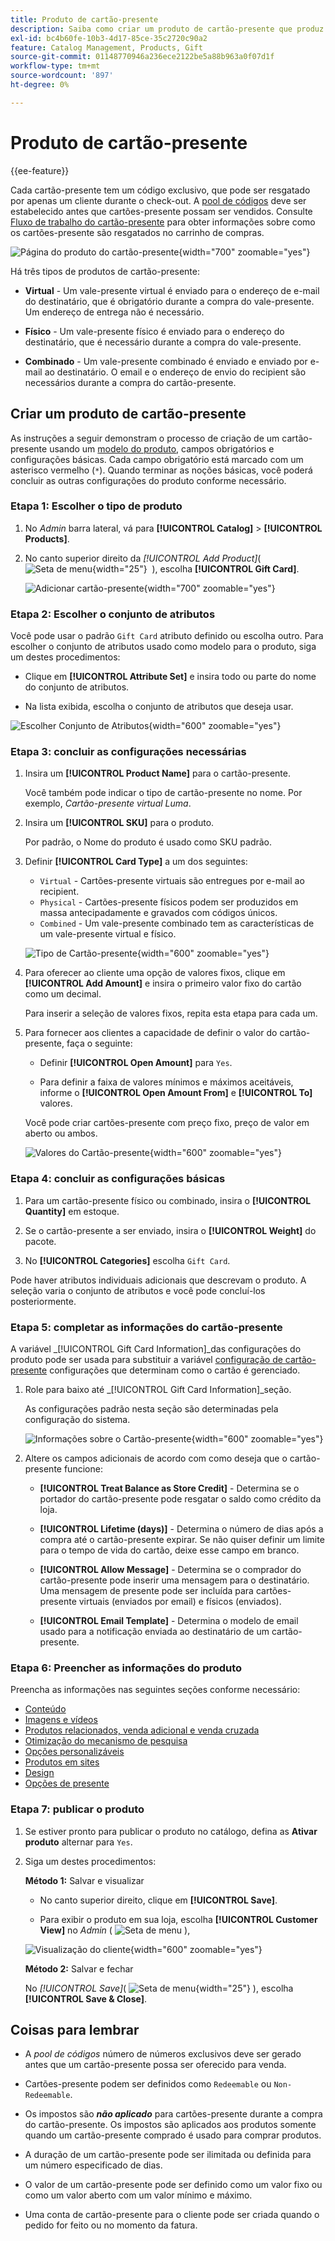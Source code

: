 ```yaml
---
title: Produto de cartão-presente
description: Saiba como criar um produto de cartão-presente que produz um código exclusivo para ser resgatado por um cliente destinatário durante o check-out.
exl-id: bc4b60fe-10b3-4d17-85ce-35c2720c90a2
feature: Catalog Management, Products, Gift
source-git-commit: 01148770946a236ece2122be5a88b963a0f07d1f
workflow-type: tm+mt
source-wordcount: '897'
ht-degree: 0%

---
```


# Produto de cartão-presente

{{ee-feature}}

Cada cartão-presente tem um código exclusivo, que pode ser resgatado por apenas um cliente durante o check-out. A [pool de códigos](../stores-purchase/product-gift-card-accounts.md#step-3-establish-the-gift-card-code-pool) deve ser estabelecido antes que cartões-presente possam ser vendidos. Consulte [Fluxo de trabalho do cartão-presente](../stores-purchase/product-gift-card-workflow.md) para obter informações sobre como os cartões-presente são resgatados no carrinho de compras.

![Página do produto do cartão-presente](./assets/storefront-giftcard-product-page.png){width="700" zoomable="yes"}

Há três tipos de produtos de cartão-presente:

- **Virtual** - Um vale-presente virtual é enviado para o endereço de e-mail do destinatário, que é obrigatório durante a compra do vale-presente. Um endereço de entrega não é necessário.

- **Físico** - Um vale-presente físico é enviado para o endereço do destinatário, que é necessário durante a compra do vale-presente.

- **Combinado** - Um vale-presente combinado é enviado e enviado por e-mail ao destinatário. O email e o endereço de envio do recipient são necessários durante a compra do cartão-presente.

## Criar um produto de cartão-presente

As instruções a seguir demonstram o processo de criação de um cartão-presente usando um [modelo do produto](attribute-sets.md), campos obrigatórios e configurações básicas. Cada campo obrigatório está marcado com um asterisco vermelho (`*`). Quando terminar as noções básicas, você poderá concluir as outras configurações do produto conforme necessário.

### Etapa 1: Escolher o tipo de produto

1. No _Admin_ barra lateral, vá para **[!UICONTROL Catalog]** > **[!UICONTROL Products]**.

1. No canto superior direito da _[!UICONTROL Add Product]_( ![Seta de menu](../assets/icon-menu-down-arrow-red.png){width="25"}  ), escolha **[!UICONTROL Gift Card]**.

   ![Adicionar cartão-presente](./assets/product-add-gift-card.png){width="700" zoomable="yes"}

### Etapa 2: Escolher o conjunto de atributos

Você pode usar o padrão `Gift Card` atributo definido ou escolha outro. Para escolher o conjunto de atributos usado como modelo para o produto, siga um destes procedimentos:

- Clique em **[!UICONTROL Attribute Set]** e insira todo ou parte do nome do conjunto de atributos.

- Na lista exibida, escolha o conjunto de atributos que deseja usar.

![Escolher Conjunto de Atributos](./assets/product-create-choose-attribute-set-gift-card.png){width="600" zoomable="yes"}

### Etapa 3: concluir as configurações necessárias

1. Insira um **[!UICONTROL Product Name]** para o cartão-presente.

   Você também pode indicar o tipo de cartão-presente no nome. Por exemplo, _Cartão-presente virtual Luma_.

1. Insira um **[!UICONTROL SKU]** para o produto.

   Por padrão, o Nome do produto é usado como SKU padrão.

1. Definir **[!UICONTROL Card Type]** a um dos seguintes:

   - `Virtual` - Cartões-presente virtuais são entregues por e-mail ao recipient.
   - `Physical` - Cartões-presente físicos podem ser produzidos em massa antecipadamente e gravados com códigos únicos.
   - `Combined` - Um vale-presente combinado tem as características de um vale-presente virtual e físico.

   ![Tipo de Cartão-presente](./assets/product-create-gift-card-type.png){width="600" zoomable="yes"}

1. Para oferecer ao cliente uma opção de valores fixos, clique em **[!UICONTROL Add Amount]** e insira o primeiro valor fixo do cartão como um decimal.

   Para inserir a seleção de valores fixos, repita esta etapa para cada um.

1. Para fornecer aos clientes a capacidade de definir o valor do cartão-presente, faça o seguinte:

   - Definir **[!UICONTROL Open Amount]** para `Yes`.

   - Para definir a faixa de valores mínimos e máximos aceitáveis, informe o **[!UICONTROL Open Amount From]** e **[!UICONTROL To]** valores.

   Você pode criar cartões-presente com preço fixo, preço de valor em aberto ou ambos.

   ![Valores do Cartão-presente](./assets/product-create-gift-card-amounts.png){width="600" zoomable="yes"}

### Etapa 4: concluir as configurações básicas

1. Para um cartão-presente físico ou combinado, insira o **[!UICONTROL Quantity]** em estoque.

1. Se o cartão-presente a ser enviado, insira o **[!UICONTROL Weight]** do pacote.

1. No **[!UICONTROL Categories]** escolha `Gift Card`.

Pode haver atributos individuais adicionais que descrevam o produto. A seleção varia o conjunto de atributos e você pode concluí-los posteriormente.

### Etapa 5: completar as informações do cartão-presente

A variável _[!UICONTROL Gift Card Information]_das configurações do produto pode ser usada para substituir a variável [configuração de cartão-presente](../configuration-reference/sales/gift-cards.md) configurações que determinam como o cartão é gerenciado.

1. Role para baixo até _[!UICONTROL Gift Card Information]_seção.

   As configurações padrão nesta seção são determinadas pela configuração do sistema.

   ![Informações sobre o Cartão-presente](./assets/product-gift-card-information.png){width="600" zoomable="yes"}

1. Altere os campos adicionais de acordo com como deseja que o cartão-presente funcione:

   - **[!UICONTROL Treat Balance as Store Credit]** - Determina se o portador do cartão-presente pode resgatar o saldo como crédito da loja.

   - **[!UICONTROL Lifetime (days)]** - Determina o número de dias após a compra até o cartão-presente expirar. Se não quiser definir um limite para o tempo de vida do cartão, deixe esse campo em branco.

   - **[!UICONTROL Allow Message]** - Determina se o comprador do cartão-presente pode inserir uma mensagem para o destinatário. Uma mensagem de presente pode ser incluída para cartões-presente virtuais (enviados por email) e físicos (enviados).

   - **[!UICONTROL Email Template]** - Determina o modelo de email usado para a notificação enviada ao destinatário de um cartão-presente.

### Etapa 6: Preencher as informações do produto

Preencha as informações nas seguintes seções conforme necessário:

- [Conteúdo](product-content.md)
- [Imagens e vídeos](product-images-and-video.md)
- [Produtos relacionados, venda adicional e venda cruzada](related-products-up-sells-cross-sells.md)
- [Otimização do mecanismo de pesquisa](product-search-engine-optimization.md)
- [Opções personalizáveis](settings-advanced-custom-options.md)
- [Produtos em sites](settings-basic-websites.md)
- [Design](settings-advanced-design.md)
- [Opções de presente](product-gift-options.md)

### Etapa 7: publicar o produto

1. Se estiver pronto para publicar o produto no catálogo, defina as **Ativar produto** alternar para `Yes`.

1. Siga um destes procedimentos:

   **Método 1:** Salvar e visualizar

   - No canto superior direito, clique em **[!UICONTROL Save]**.

   - Para exibir o produto em sua loja, escolha **[!UICONTROL Customer View]** no _Admin_ ( ![Seta de menu](../assets/icon-menu-down-arrow-black.png) ),

   ![Visualização do cliente](./assets/product-admin-customer-view.png){width="600" zoomable="yes"}

   **Método 2:** Salvar e fechar

   No _[!UICONTROL Save]_( ![Seta de menu](../assets/icon-menu-down-arrow-red.png){width="25"} ), escolha **[!UICONTROL Save & Close]**.

## Coisas para lembrar

- A _pool de códigos_ número de números exclusivos deve ser gerado antes que um cartão-presente possa ser oferecido para venda.

- Cartões-presente podem ser definidos como `Redeemable` ou `Non-Redeemable`.

- Os impostos são **_não aplicado_** para cartões-presente durante a compra do cartão-presente. Os impostos são aplicados aos produtos somente quando um cartão-presente comprado é usado para comprar produtos.

- A duração de um cartão-presente pode ser ilimitada ou definida para um número especificado de dias.

- O valor de um cartão-presente pode ser definido como um valor fixo ou como um valor aberto com um valor mínimo e máximo.

- Uma conta de cartão-presente para o cliente pode ser criada quando o pedido for feito ou no momento da fatura.
